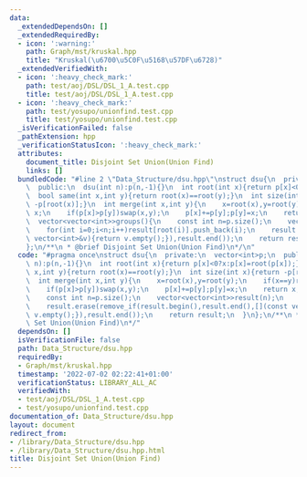 ```yaml
---
data:
  _extendedDependsOn: []
  _extendedRequiredBy:
  - icon: ':warning:'
    path: Graph/mst/kruskal.hpp
    title: "Kruskal(\u6700\u5C0F\u5168\u57DF\u6728)"
  _extendedVerifiedWith:
  - icon: ':heavy_check_mark:'
    path: test/aoj/DSL/DSL_1_A.test.cpp
    title: test/aoj/DSL/DSL_1_A.test.cpp
  - icon: ':heavy_check_mark:'
    path: test/yosupo/unionfind.test.cpp
    title: test/yosupo/unionfind.test.cpp
  _isVerificationFailed: false
  _pathExtension: hpp
  _verificationStatusIcon: ':heavy_check_mark:'
  attributes:
    document_title: Disjoint Set Union(Union Find)
    links: []
  bundledCode: "#line 2 \"Data_Structure/dsu.hpp\"\nstruct dsu{\n  private:\n  vector<int>p;\n\
    \  public:\n  dsu(int n):p(n,-1){}\n  int root(int x){return p[x]<0?x:p[x]=root(p[x]);}\n\
    \  bool same(int x,int y){return root(x)==root(y);}\n  int size(int x){return\
    \ -p[root(x)];}\n  int merge(int x,int y){\n    x=root(x),y=root(y);\n    if(x==y)return\
    \ x;\n    if(p[x]>p[y])swap(x,y);\n    p[x]+=p[y];p[y]=x;\n    return x;\n  }\n\
    \  vector<vector<int>>groups(){\n    const int n=p.size();\n    vector<vector<int>>result(n);\n\
    \    for(int i=0;i<n;i++)result[root(i)].push_back(i);\n    result.erase(remove_if(result.begin(),result.end(),[](const\
    \ vector<int>&v){return v.empty();}),result.end());\n    return result;\n  }\n\
    };\n/**\n * @brief Disjoint Set Union(Union Find)\n*/\n"
  code: "#pragma once\nstruct dsu{\n  private:\n  vector<int>p;\n  public:\n  dsu(int\
    \ n):p(n,-1){}\n  int root(int x){return p[x]<0?x:p[x]=root(p[x]);}\n  bool same(int\
    \ x,int y){return root(x)==root(y);}\n  int size(int x){return -p[root(x)];}\n\
    \  int merge(int x,int y){\n    x=root(x),y=root(y);\n    if(x==y)return x;\n\
    \    if(p[x]>p[y])swap(x,y);\n    p[x]+=p[y];p[y]=x;\n    return x;\n  }\n  vector<vector<int>>groups(){\n\
    \    const int n=p.size();\n    vector<vector<int>>result(n);\n    for(int i=0;i<n;i++)result[root(i)].push_back(i);\n\
    \    result.erase(remove_if(result.begin(),result.end(),[](const vector<int>&v){return\
    \ v.empty();}),result.end());\n    return result;\n  }\n};\n/**\n * @brief Disjoint\
    \ Set Union(Union Find)\n*/"
  dependsOn: []
  isVerificationFile: false
  path: Data_Structure/dsu.hpp
  requiredBy:
  - Graph/mst/kruskal.hpp
  timestamp: '2022-07-02 02:22:41+01:00'
  verificationStatus: LIBRARY_ALL_AC
  verifiedWith:
  - test/aoj/DSL/DSL_1_A.test.cpp
  - test/yosupo/unionfind.test.cpp
documentation_of: Data_Structure/dsu.hpp
layout: document
redirect_from:
- /library/Data_Structure/dsu.hpp
- /library/Data_Structure/dsu.hpp.html
title: Disjoint Set Union(Union Find)
---
```

